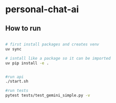 # personal-chat-ai

## How to run

```bash

# first install packages and creates venv
uv sync

# isntall like a package so it can be imported
uv pip install -e .


#run api
./start.sh

#run tests
pytest tests/test_gemini_simple.py -v

```